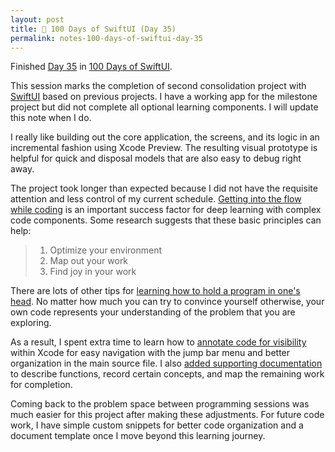 ```yaml
---
layout: post
title: 📔 100 Days of SwiftUI (Day 35)
permalink: notes-100-days-of-swiftui-day-35
---
```


Finished [Day 35](https://www.hackingwithswift.com/100/swiftui/35) in [100 Days of SwiftUI](https://www.hackingwithswift.com/100/swiftui).

This session marks the completion of second consolidation project with [SwiftUI](https://developer.apple.com/documentation/swiftui) based on previous projects. I have a working app for the milestone project but did not complete all optional learning components. I will update this note when I do.

I really like building out the core application, the screens, and its logic in an incremental fashion using Xcode Preview. The resulting visual prototype is helpful for quick and disposal models that are also easy to debug right away.

The project took longer than expected because I did not have the requisite attention and less control of my current schedule. [Getting into the flow while coding](https://github.blog/2024-01-22-how-to-get-in-the-flow-while-coding-and-why-its-important/) is an important success factor for deep learning with complex code components. Some research suggests that these basic principles can help:

> 1. Optimize your environment
> 2. Map out your work
> 3. Find joy in your work 

There are lots of other tips for [learning how to hold a program in one's head](https://www.paulgraham.com/head.html). No matter how much you can try to convince yourself otherwise, your own code represents your understanding of the problem that you are exploring.

As a result, I spent extra time to learn how to [annotate code for visibility](https://developer.apple.com/documentation/xcode/creating-organizing-and-editing-source-files#Annotate-your-code-for-visibility) within Xcode for easy navigation with the jump bar menu and better organization in the main source file. I also [added supporting documentation](https://developer.apple.com/documentation/xcode/adding-supplemental-content-to-a-documentation-catalog) to describe functions, record certain concepts, and map the remaining work for completion.

Coming back to the problem space between programming sessions was much easier for this project after making these adjustments. For future code work, I have simple custom snippets for better code organization and a document template once I move beyond this learning journey.


